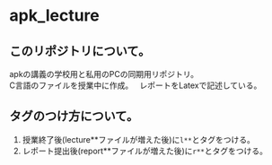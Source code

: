 # apk_lecture
## このリポジトリについて。
apkの講義の学校用と私用のPCの同期用リポジトリ。  
C言語のファイルを授業中に作成。  
レポートをLatexで記述している。

## タグのつけ方について。
1. 授業終了後(lecture**ファイルが増えた後)に`l**`とタグをつける。
1. レポート提出後(report**ファイルが増えた後)に`r**`とタグをつける。
